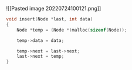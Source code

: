 ![[Pasted image 20220724100121.png]]
```CPP
void insert(Node *last, int data)
{
    Node *temp = (Node *)malloc(sizeof(Node));

    temp->data = data;

    temp->next = last->next;
    last->next = temp;
}
```